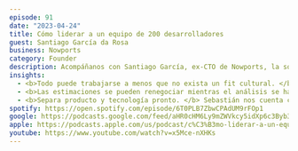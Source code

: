 ```yaml
---
episode: 91
date: "2023-04-24"
title: Cómo liderar a un equipo de 200 desarrolladores
guest: Santiago García da Rosa
business: Nowports
category: Founder
description: Acompáñanos con Santiago García, ex-CTO de Nowports, la solución de logística y cadena de suministro digital más grande de LATAM.
insights:
  - <b>Todo puede trabajarse a menos que no exista un fit cultural. </b>Santiago ha aprendido que cuando un miembro de tu equipo atenta contra la cultura de la empresa, tienes que tomar decisiones. Cuando se trata del rendimiento de tu equipo siempre se puede trabajar en ello, al igual que cuando falta experiencia, pero, un mal fit en cultura y valores, no tiene solución.
  - <b>Las estimaciones se pueden renegociar mientras el análisis se haga a tiempo. </b> En Nowports se considera un éxito cuando un desarrollador reestima sus aproximados de trabajo con suficiente tiempo para tomar decisiones.
  - <b>Separa producto y tecnología pronto. </b> Sebastián nos cuenta cómo separar los equipos de producto y tecnología permitió que su equipo se enfocara 100% en las soluciones técnicas y se volviera mucho más eficiente.
spotify: https://open.spotify.com/episode/6T0PLB7ZbwCPAdUM9rFOp1
google: https://podcasts.google.com/feed/aHR0cHM6Ly9mZWVkcy5idXp6c3Byb3V0LmNvbS84OTU5NzIucnNz/episode/QnV6enNwcm91dC0xMjY5NDQxMQ?sa=X&ved=0CAUQkfYCahcKEwiQ9Lvb-sL-AhUAAAAAHQAAAAAQAQ
apple: https://podcasts.apple.com/us/podcast/c%C3%B3mo-liderar-a-un-equipo-de-200/id1500473556?i=1000610356451
youtube: https://www.youtube.com/watch?v=x5Mce-nXHKs
---
```

